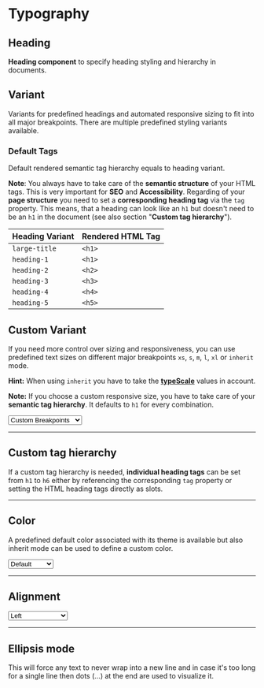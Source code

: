 # Typography

<TableOfContents></TableOfContents>

## Heading

**Heading component** to specify heading styling and hierarchy in documents.

## Variant

Variants for predefined headings and automated responsive sizing to fit into all major breakpoints. There are multiple
predefined styling variants available.

<Playground :markup="variant" :config="config"></Playground>

### Default Tags

Default rendered semantic tag hierarchy equals to heading variant.

**Note**: You always have to take care of the **semantic structure** of your HTML tags. This is very important for
**SEO** and **Accessibility**. Regarding of your **page structure** you need to set a **corresponding heading tag** via
the `tag` property. This means, that a heading can look like an `h1` but doesn't need to be an `h1` in the document (see
also section "**Custom tag hierarchy**").

| Heading Variant | Rendered HTML Tag |
| --------------- | ----------------- |
| `large-title`   | `<h1>`            |
| `heading-1`     | `<h1>`            |
| `heading-2`     | `<h2>`            |
| `heading-3`     | `<h3>`            |
| `heading-4`     | `<h4>`            |
| `heading-5`     | `<h5>`            |

## Custom Variant

If you need more control over sizing and responsiveness, you can use predefined text sizes on different major
breakpoints `xs`, `s`, `m`, `l`, `xl` or `inherit` mode.

**Hint:** When using `inherit` you have to take the **[typeScale](components/typography/usage)** values in account.

**Note:** If you choose a custom responsive size, you have to take care of your **semantic tag hierarchy**. It defaults
to `h1` for every combination.

<Playground :markup="customVariantMarkup" :config="config">
 <select v-model="customVariant" aria-label="Select custom variant">
    <option disabled>Select custom variant</option>
    <option value="{ base: 'small', l: 'medium' }">Custom Breakpoints</option>
    <option value="inherit">Inherit</option>
  </select>
</Playground>

---

## Custom tag hierarchy

If a custom tag hierarchy is needed, **individual heading tags** can be set from `h1` to `h6` either by referencing the
corresponding `tag` property or setting the HTML heading tags directly as slots.

<Playground :markup="customTagHierarchy" :config="config"></Playground>

---

## Color

A predefined default color associated with its theme is available but also inherit mode can be used to define a custom
color.

<Playground :markup="colorMarkup" :config="config">
  <select v-model="color" aria-label="Select color">
    <option disabled>Select color</option>
    <option value="default">Default</option>
    <option value="inherit">Inherit</option>
  </select>
</Playground>

---

## Alignment

<Playground :markup="alignment" :config="config">
  <select v-model="align" aria-label="Select alignment">
    <option disabled>Select alignment</option>
    <option value="left">Left</option>
    <option value="center">Center</option>
    <option value="right">Right</option>
  </select>
</Playground>

---

## Ellipsis mode

This will force any text to never wrap into a new line and in case it's too long for a single line then dots (…) at the
end are used to visualize it.

<Playground :markup="ellipsisMode" :config="config"></Playground>

<script lang="ts">
import Vue from 'vue';
import Component from 'vue-class-component';
import { HEADING_VARIANTS } from './heading-utils';

const sentence = 'The quick brown fox jumps over the lazy dog';

@Component
export default class Code extends Vue {
  config = { themeable: true };

  customVariant = "{ base: 'small', l: 'medium' }";
  color = 'default';
  align = 'center';

  variant = HEADING_VARIANTS.map((item) => `<p-heading variant="${item}">${sentence}</p-heading>`).join('\n');

  get customVariantMarkup() {
    const style = this.customVariant === 'inherit' ? ' style="font-size: 3.75rem;"' : '';
    return `<p-heading variant="${this.customVariant}"${style}>${sentence}</p-heading>`;
  }

  customTagHierarchy =
`<p-heading variant="heading-1" tag="h3">${sentence}</p-heading>
<p-heading variant="heading-3" tag="h1">${sentence}</p-heading>
<p-heading variant="heading-1">
  <h3>${sentence}</h3>
</p-heading>
<p-heading variant="heading-3">
  <h1>${sentence}</h1>
</p-heading>`;

  get colorMarkup() {
    const style = this.color === 'inherit' ? ' style="color: deeppink;"' : '';
    return `<p-heading variant="heading-3" color="${this.color}"${style}>${sentence}</p-heading>`
  }

  get alignment() {
    return `<p-heading variant="heading-3" align="${this.align}">${sentence}</p-heading>`;
  }
  
  ellipsisMode =
`<p-heading variant="heading-3" ellipsis="true">Lorem ipsum dolor sit amet, consetetur sadipscing elitr, sed diam nonumy eirmod tempor invidunt ut labore et dolore magna aliquyam erat, sed diam voluptua. At vero eos et accusam et justo duo dolores et ea rebum.</p-heading>`;
}
</script>
